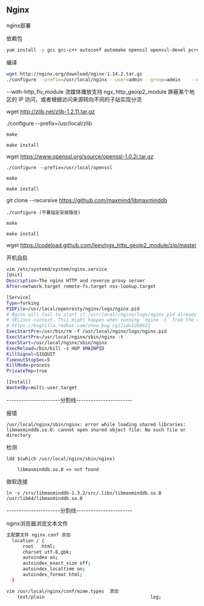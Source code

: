 ## Nginx

nginx部署

依赖包

```sh
yum install -y gcc gcc-c++ autoconf automake openssl openssl-devel pcre pcre-devel bzip2 lsof zlib-devel  libtool libtool-* git unzip
```

编译

```sh
wget http://nginx.org/download/nginx-1.14.2.tar.gz
./configure --prefix=/usr/local/nginx --user=admin --group=admin    --with-http_ssl_module --with-http_flv_module --with-http_stub_status_module --with-http_gzip_static_module --with-http_realip_module   --with-http_v2_module --add-module=/srv/ngx_http_geoip2_module-master
```

--with-http_flv_module 流媒体播放支持
ngx_http_geoip2_module 屏蔽某个地区的 IP 访问，或者根据访问来源转向不同的子站实现分流


wget http://zlib.net/zlib-1.2.11.tar.gz

   ./configure --prefix=/usr/local/zlib
   
    make
    
    make install
    
wget https://www.openssl.org/source/openssl-1.0.2j.tar.gz

    ./configure --prefix=/usr/local/openssl
    
    make
    
    make install
    
git clone --recursive https://github.com/maxmind/libmaxminddb

    ./configure (不要指定安装路径)
    
    make
    
    make install
    
wget https://codeload.github.com/leev/ngx_http_geoip2_module/zip/master

开机自启  

```sh
vim /etc/systemd/system/nginx.service
[Unit]
Description=The nginx HTTP and reverse proxy server
After=network.target remote-fs.target nss-lookup.target

[Service]
Type=forking
PIDFile=/usr/local/openresty/nginx/logs/nginx.pid
# Nginx will fail to start if /usr/local//nginx/logs/nginx.pid already exists but has the wrong
# SELinux context. This might happen when running `nginx -t` from the cmdline.
# https://bugzilla.redhat.com/show_bug.cgi?id=1268621
ExecStartPre=/usr/bin/rm -f /usr/local/nginx/logs/nginx.pid
ExecStartPre=/usr/local/nginx/sbin/nginx -t
ExecStart=/usr/local/nginx/sbin/nginx
ExecReload=/bin/kill -s HUP $MAINPID
KillSignal=SIGQUIT
TimeoutStopSec=5
KillMode=process
PrivateTmp=true

[Install]
WantedBy=multi-user.target
```

----------------------分割线-----------------------

报错

    /usr/local/nginx/sbin/nginx: error while loading shared libraries: libmaxminddb.so.0: cannot open shared object file: No such file or directory

检测

    ldd $(which /usr/local/nginx/sbin/nginx)

        libmaxminddb.so.0 => not found

做软连接

    ln -s /srv/libmaxminddb-1.3.2/src/.libs/libmaxminddb.so.0  /usr/lib64/libmaxminddb.so.0
 
----------------------分割线-----------------------

nginx浏览器浏览文本文件
          
```sh
主配置文件 nginx.conf 添加
  location / {
      root   html;
      charset utf-8,gbk;
      autoindex on;
      autoindex_exact_size off;
      autoindex_localtime on;
      autoindex_format html;
  }  
```
```sh
vim /usr/local/nginx/conf/mime.types  添加
    text/plain                                       log;
```
